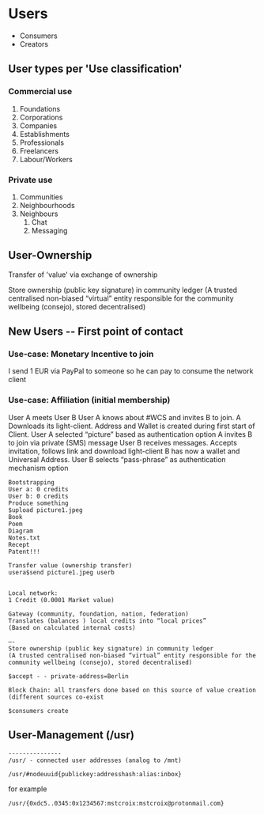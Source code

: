 # Users

* Consumers
* Creators

## User types per 'Use classification'
### Commercial use
1. Foundations
1. Corporations
1. Companies
1. Establishments
1. Professionals
1. Freelancers
1. Labour/Workers

### Private use
1. Communities
1. Neighbourhoods
1. Neighbours
   1. Chat
   1. Messaging

## User-Ownership

Transfer of 'value' via exchange of ownership

Store ownership (public key signature) in community ledger
(A trusted centralised non-biased “virtual” entity responsible for the community wellbeing (consejo), stored decentralised)


## New Users -- First point of contact

### Use-case: Monetary Incentive to join
I send 1 EUR via PayPal to someone so he can pay to consume the network client

### Use-case: Affiliation (initial membership)
   User A meets User B
   User A knows about #WCS and invites B to join.
   	A Downloads its light-client. Address and Wallet is created during first start of Client. User A selected “picture” based as authentication option
   	A invites B to join via private (SMS) message
   User B receives messages. Accepts invitation, follows link and download light-client
   	B has now a wallet and Universal Address. User B selects “pass-phrase” as authentication mechanism option

    Bootstrapping
    User a: 0 credits
    User b: 0 credits
    Produce something
    $upload picture1.jpeg
    Book
    Poem
    Diagram
    Notes.txt
    Recept
    Patent!!!

    Transfer value (ownership transfer)
    usera$send picture1.jpeg userb


    Local network:
    1 Credit (0.0001 Market value)

    Gateway (community, foundation, nation, federation)
    Translates (balances ) local credits into “local prices”
    (Based on calculated internal costs)

    —-
    Store ownership (public key signature) in community ledger
    (A trusted centralised non-biased “virtual” entity responsible for the community wellbeing (consejo), stored decentralised)

    $accept - - private-address=Berlin

    Block Chain: all transfers done based on this source of value creation (different sources co-exist

    $consumers create

## User-Management (/usr)

```
---------------
/usr/ - connected user addresses (analog to /mnt)
```

```
/usr/#nodeuuid{publickey:addresshash:alias:inbox}
```

for example

```
/usr/{0xdc5..0345:0x1234567:mstcroix:mstcroix@protonmail.com}
```
